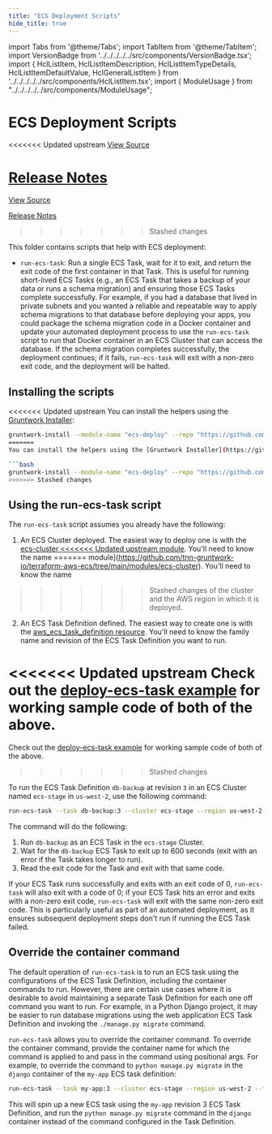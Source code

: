 ```yaml
---
title: "ECS Deployment Scripts"
hide_title: true
---
```


import Tabs from '@theme/Tabs';
import TabItem from '@theme/TabItem';
import VersionBadge from '../../../../../src/components/VersionBadge.tsx';
import { HclListItem, HclListItemDescription, HclListItemTypeDetails, HclListItemDefaultValue, HclGeneralListItem } from '../../../../../src/components/HclListItem.tsx';
import { ModuleUsage } from "../../../../../src/components/ModuleUsage";

<VersionBadge repoTitle="Amazon ECS" version="0.35.1" lastModifiedVersion="0.35.1"/>

# ECS Deployment Scripts

<<<<<<< Updated upstream
<a href="https://github.com/tnn-tnn-tnn-tnn-tnn-gruntwork-io/terraform-aws-ecs/tree/v0.35.1/modules/ecs-deploy" className="link-button" title="View the source code for this module in GitHub.">View Source</a>

<a href="https://github.com/tnn-tnn-tnn-tnn-tnn-gruntwork-io/terraform-aws-ecs/releases/tag/v0.35.1" className="link-button" title="Release notes for only versions which impacted this module.">Release Notes</a>
=======
<a href="https://github.com/tnn-gruntwork-io/terraform-aws-ecs/tree/v0.35.1/modules/ecs-deploy" className="link-button" title="View the source code for this module in GitHub.">View Source</a>

<a href="https://github.com/tnn-gruntwork-io/terraform-aws-ecs/releases/tag/v0.35.1" className="link-button" title="Release notes for only versions which impacted this module.">Release Notes</a>
>>>>>>> Stashed changes

This folder contains scripts that help with ECS deployment:

*   `run-ecs-task`: Run a single ECS Task, wait for it to exit, and return the exit code of the first container in that
    Task. This is useful for running short-lived ECS Tasks (e.g., an ECS Task that takes a backup of your data or runs
    a schema migration) and ensuring those ECS Tasks complete successfully. For example, if you had a database that lived
    in private subnets and you wanted a reliable and repeatable way to apply schema migrations to that database before
    deploying your apps, you could package the schema migration code in a Docker container and update your automated
    deployment process to use the `run-ecs-task` script to run that Docker container in an ECS Cluster that can access
    the database. If the schema migration completes successfully, the deployment continues; if it fails, `run-ecs-task`
    will exit with a non-zero exit code, and the deployment will be halted.

## Installing the scripts

<<<<<<< Updated upstream
You can install the helpers using the [Gruntwork Installer](https://github.com/tnn-tnn-tnn-tnn-tnn-gruntwork-io/gruntwork-installer):

```bash
gruntwork-install --module-name "ecs-deploy" --repo "https://github.com/tnn-tnn-tnn-tnn-tnn-gruntwork-io/terraform-aws-ecs" --tag "v0.7.0"
=======
You can install the helpers using the [Gruntwork Installer](https://github.com/tnn-gruntwork-io/gruntwork-installer):

```bash
gruntwork-install --module-name "ecs-deploy" --repo "https://github.com/tnn-gruntwork-io/terraform-aws-ecs" --tag "v0.7.0"
>>>>>>> Stashed changes
```

## Using the run-ecs-task script

The `run-ecs-task` script assumes you already have the following:

1.  An ECS Cluster deployed. The easiest way to deploy one is with the [ecs-cluster
<<<<<<< Updated upstream
    module](https://github.com/tnn-tnn-tnn-tnn-tnn-gruntwork-io/terraform-aws-ecs/tree/main/modules/ecs-cluster). You'll need to know the name
=======
    module](https://github.com/tnn-gruntwork-io/terraform-aws-ecs/tree/main/modules/ecs-cluster). You'll need to know the name
>>>>>>> Stashed changes
    of the cluster and the AWS region in which it is deployed.

2.  An ECS Task Definition defined. The easiest way to create one is with the [aws_ecs_task_definition
    resource](https://www.terraform.io/docs/providers/aws/r/ecs_task_definition.html). You'll need to know the family
    name and revision of the ECS Task Definition you want to run.

<<<<<<< Updated upstream
Check out the [deploy-ecs-task example](https://github.com/tnn-tnn-tnn-tnn-tnn-gruntwork-io/terraform-aws-ecs/tree/v0.35.1/examples/deploy-ecs-task) for working sample code of both of the above.
=======
Check out the [deploy-ecs-task example](https://github.com/tnn-gruntwork-io/terraform-aws-ecs/tree/v0.35.1/examples/deploy-ecs-task) for working sample code of both of the above.
>>>>>>> Stashed changes

To run the ECS Task Definition `db-backup` at revision `3` in an ECS Cluster named `ecs-stage` in `us-west-2`, use the
following command:

```bash
run-ecs-task --task db-backup:3 --cluster ecs-stage --region us-west-2 --timeout 600
```

The command will do the following:

1.  Run `db-backup` as an ECS Task in the `ecs-stage` Cluster.
2.  Wait for the `db-backup` ECS Task to exit up to 600 seconds (exit with an error if the Task takes longer to run).
3.  Read the exit code for the Task and exit with that same code.

If your ECS Task runs successfully and exits with an exit code of 0, `run-ecs-task` will also exit with a code of 0; if
your ECS Task hits an error and exits with a non-zero exit code, `run-ecs-task` will exit with the same non-zero exit
code. This is particularly useful as part of an automated deployment, as it ensures subsequent deployment steps don't
run if running the ECS Task failed.

## Override the container command

The default operation of `run-ecs-task` is to run an ECS task using the
configurations of the ECS Task Definition, including the container commands to
run. However, there are certain use cases where it is desirable to avoid
maintaining a separate Task Definition for each one off command you want to
run. For example, in a Python Django project, it may be easier to run database
migrations using the web application ECS Task Definition and invoking the
`./manage.py migrate` command.

`run-ecs-task` allows you to override the container command. To override the
container command, provide the container name for which the command is applied
to and pass in the command using positional args. For example, to override
the command to `python manage.py migrate` in the `django` container of the
`my-app` ECS task definition:

```bash
run-ecs-task --task my-app:3 --cluster ecs-stage --region us-west-2 --timeout 600 --container django -- python manage.py migrate
```

This will spin up a new ECS task using the `my-app` revision 3 ECS Task
Definition, and run the `python manage.py migrate` command in the `django`
container instead of the command configured in the Task Definition.


<!-- ##DOCS-SOURCER-START
{
  "originalSources": [
<<<<<<< Updated upstream
    "https://github.com/tnn-tnn-tnn-tnn-tnn-gruntwork-io/terraform-aws-ecs/tree/v0.35.1/modules/ecs-deploy/readme.md",
    "https://github.com/tnn-tnn-tnn-tnn-tnn-gruntwork-io/terraform-aws-ecs/tree/v0.35.1/modules/ecs-deploy/variables.tf",
    "https://github.com/tnn-tnn-tnn-tnn-tnn-gruntwork-io/terraform-aws-ecs/tree/v0.35.1/modules/ecs-deploy/outputs.tf"
=======
    "https://github.com/tnn-gruntwork-io/terraform-aws-ecs/tree/v0.35.1/modules/ecs-deploy/readme.md",
    "https://github.com/tnn-gruntwork-io/terraform-aws-ecs/tree/v0.35.1/modules/ecs-deploy/variables.tf",
    "https://github.com/tnn-gruntwork-io/terraform-aws-ecs/tree/v0.35.1/modules/ecs-deploy/outputs.tf"
>>>>>>> Stashed changes
  ],
  "sourcePlugin": "module-catalog-api",
  "hash": "8d93dbca1e97c825fd74e7d1631c3289"
}
##DOCS-SOURCER-END -->

